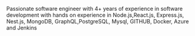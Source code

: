 Passionate software engineer with 4+ years of experience in software development with hands on experience in Node.js,React.js,
Express.js, Nest.js, MongoDB, GraphQL,PostgreSQL, Mysql, GITHUB, Docker, Azure and Jenkins
